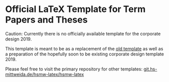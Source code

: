 # Official LaTeX Template for Term Papers and Theses

Caution: Currently there is no officially available template for the corporate design 2019.

This template is meant to be as a replacement of the [old template](https://git.hs-mittweida.de/hsmw-latex/hsmw-latex/-/tree/oldstyle) as well as a preparation of the hopefully soon to be existing corporate design template 2019.

Please feel free to visit the primary repository for other templates:
[git.hs-mittweida.de/hsmw-latex/hsmw-latex](https://git.hs-mittweida.de/hsmw-latex/hsmw-latex)
